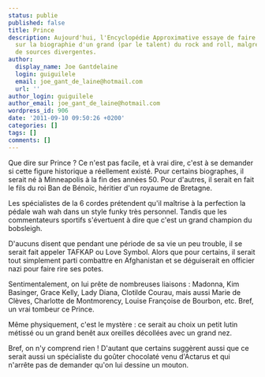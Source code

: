 ```yaml
---
status: publie
published: false
title: Prince
description: Aujourd'hui, l'Encyclopédie Approximative essaye de faire un peu le point
  sur la biographie d'un grand (par le talent) du rock and roll, malgré la multitude
  de sources divergentes.
author:
  display_name: Joe Gantdelaine
  login: guiguilele
  email: joe_gant_de_laine@hotmail.com
  url: ''
author_login: guiguilele
author_email: joe_gant_de_laine@hotmail.com
wordpress_id: 906
date: '2011-09-10 09:50:26 +0200'
categories: []
tags: []
comments: []
---
```

Que dire sur Prince ? Ce n'est pas facile, et à vrai dire, c'est à se demander si cette figure historique a réellement existé. Pour certains biographes, il serait né à Minneapolis à la fin des années 50. Pour d'autres, il serait en fait le fils du roi Ban de Bénoïc, héritier d'un royaume de Bretagne.

Les spécialistes de la 6 cordes prétendent qu'il maîtrise à la perfection la pédale wah wah dans un style funky très personnel. Tandis que les commentateurs sportifs s'évertuent à dire que c'est un grand champion du bobsleigh.

D'aucuns disent que pendant une période de sa vie un peu trouble, il se serait fait appeler TAFKAP ou Love Symbol. Alors que pour certains, il serait tout simplement parti combattre en Afghanistan et se déguiserait en officier nazi pour faire rire ses potes.

Sentimentalement, on lui prête de nombreuses liaisons : Madonna, Kim Basinger, Grace Kelly, Lady Diana, Clotilde Courau, mais aussi Marie de Clèves, Charlotte de Montmorency, Louise Françoise de Bourbon, etc. Bref, un vrai tombeur ce Prince.

Même physiquement, c'est le mystère : ce serait au choix un petit lutin métissé ou un grand benêt aux oreilles décollées avec un grand nez. 


Bref, on n'y comprend rien ! D'autant que certains suggèrent aussi que ce serait aussi un spécialiste du goûter chocolaté venu d'Actarus et qui n'arrête pas de demander qu'on lui dessine un mouton.
